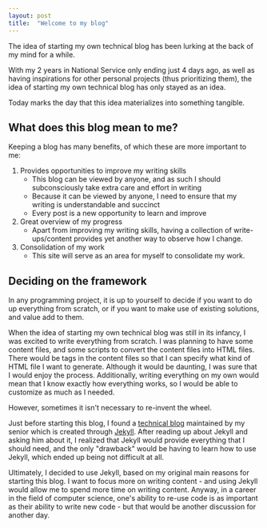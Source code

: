 ```yaml
---
layout: post
title:	"Welcome to my blog"
---
```


The idea of starting my own technical blog has been lurking at the back of my mind for a while.

With my 2 years in National Service only ending just 4 days ago, as well as having inspirations for other personal projects (thus prioritizing them), the idea of starting my own technical blog has only stayed as an idea.

Today marks the day that this idea materializes into something tangible.

## What does this blog mean to me?

Keeping a blog has many benefits, of which these are more important to me:

1. Provides opportunities to improve my writing skills
	- This blog can be viewed by anyone, and as such I should subconsciously take extra care and effort in writing
	- Because it can be viewed by anyone, I need to ensure that my writing is understandable and succinct
	- Every post is a new opportunity to learn and improve
2. Great overview of my progress
	- Apart from improving my writing skills, having a collection of write-ups/content provides yet another way to observe how I change.
3. Consolidation of my work
	- This site will serve as an area for myself to consolidate my work.

## Deciding on the framework

In any programming project, it is up to yourself to decide if you want to do up everything from scratch, or if you want to make use of existing solutions, and value add to them.

When the idea of starting my own technical blog was still in its infancy, I was excited to write everything from scratch. I was planning to have some content files, and some scripts to convert the content files into HTML files. There would be tags in the content files so that I can specify what kind of HTML file I want to generate. Although it would be daunting, I was sure that I would enjoy the process. Additionally, writing everything on my own would mean that I know exactly how everything works, so I would be able to customize as much as I needed.

However, sometimes it isn't necessary to re-invent the wheel.

Just before starting this blog, I found a [technical blog](https://fanpu.io/) maintained by my senior which is created through [Jekyll](https://github.com/jekyll/jekyll). After reading up about Jekyll and asking him about it, I realized that Jekyll would provide everything that I should need, and the only "drawback" would be having to learn how to use Jekyll, which ended up being not difficult at all.

Ultimately, I decided to use Jekyll, based on my original main reasons for starting this blog. I want to focus more on writing content - and using Jekyll would allow me to spend more time on writing content. Anyway, in a career in the field of computer science, one's ability to re-use code is as important as their ability to write new code - but that would be another discussion for another day.